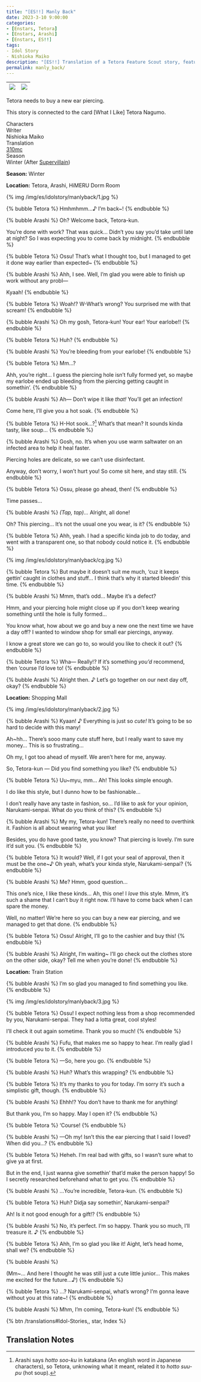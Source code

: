 ```yaml
---
title: "[ES!!] Manly Back"
date: 2023-3-10 9:00:00
categories:
- [Enstars, Tetora]
- [Enstars, Arashi]
- [Enstars, ES!!]
tags:
- Idol Story
- Nishioka Maiko
description: "[ES!!] Translation of a Tetora Feature Scout story, featuring Arashi. Tetora needs to buy a new ear piercing."
permalink: manly_back/
---
```

![](/img/es/idolstory/manlyback/c1.jpg)|![](/img/es/idolstory/manlyback/c2.jpg)
:-:|:-:

Tetora needs to buy a new ear piercing.

This story is connected to the card [What I Like] Tetora Nagumo.

<div class="three-wrapper" style="--storyColor:#965e7d;--storyColor-rgb:150,94,125;--storyColor-h:326.8;--storyColor-s: 23%;--storyColor-l:47.8%;">
    <div class="info-area">
        <div class="info">
            <div class="info-item characters">
                <div class="label">
                    Characters
                </div>
                <div class="value">
								<a href="/categories/Enstars/Tetora" character="Tetora"></a>
								<a href="/categories/Enstars/Arashi" character="Arashi"></a>
                </div>
            </div>
            <div class="info-item one">
                <div class="label">
                    Writer
                </div>
                <div class="value">
                    Nishioka Maiko
                </div>
            </div>
            <div class="info-item two">
                <div class="label">
                    Translation
                </div>
                <div class="value">
                    <a href="/about">310mc</a>
                </div>
            </div>
            <div class="info-item three">
                <div class="label">
                   Season
                </div>
                <div class="value">
                    Winter (After <a href="/supervillain">Supervillain</a>)
                </div>
            </div>
        </div>
    </div>
</div>

<!-- more -->

<div class="msr-season winter">
    <p><span><b>Season:</b> Winter</span></p>
</div>

<div class="msr-location">
    <p><span><b>Location:</b> Tetora, Arashi, HiMERU Dorm Room</span></p>
</div>

{% img /img/es/idolstory/manlyback/1.jpg %}

{% bubble Tetora %}
Hmhmhmm…♪ I’m back~!
{% endbubble %}

{% bubble Arashi %}
Oh? Welcome back, Tetora-kun.

You’re done with work? That was quick… Didn’t you say you’d take until late at night? So I was expecting you to come back by midnight.
{% endbubble %}

{% bubble Tetora %}
Ossu! That’s what I thought too, but I managed to get it done way earlier than expected~
{% endbubble %}

{% bubble Arashi %}
Ahh, I see. Well, I’m glad you were able to finish up work without any probl—

Kyaah!
{% endbubble %}

{% bubble Tetora %}
Woah!? W-What’s wrong? You surprised me with that scream!
{% endbubble %}

{% bubble Arashi %}
Oh my gosh, Tetora-kun! Your ear! Your earlobe!!
{% endbubble %}

{% bubble Tetora %}
Huh?
{% endbubble %}

{% bubble Arashi %}
You’re bleeding from your earlobe!
{% endbubble %}

{% bubble Tetora %}
Mm…?

Ahh, you’re right… I guess the piercing hole isn’t fully formed yet, so maybe my earlobe ended up bleeding from the piercing getting caught in somethin’.
{% endbubble %}

{% bubble Arashi %}
Ah— Don’t wipe it like *that!* You’ll get an infection!

Come here, I’ll give you a hot soak.
{% endbubble %}

{% bubble Tetora %}
H-Hot sook…?[^1] What’s that mean? It sounds kinda tasty, like soup…
{% endbubble %}

{% bubble Arashi %}
Gosh, no. It’s when you use warm saltwater on an infected area to help it heal faster.

Piercing holes are delicate, so we can’t use disinfectant.

Anyway, don’t worry, I won’t hurt you! So come sit here, and stay still.
{% endbubble %}

{% bubble Tetora %}
Ossu, please go ahead, then!
{% endbubble %}

<div class="msr-narration">
    <p>Time passes…</p>
</div>

{% bubble Arashi %}
<em><th>(Tap, tap)</th></em>… Alright, all done!

Oh? This piercing… It’s not the usual one you wear, is it?
{% endbubble %}

{% bubble Tetora %}
Ahh, yeah. I had a specific kinda job to do today, and went with a transparent one, so that nobody could notice it.
{% endbubble %}

{% img /img/es/idolstory/manlyback/cg.jpg %}

{% bubble Tetora %}
But maybe it doesn’t suit me much, ‘cuz it keeps gettin’ caught in clothes and stuff… I think that’s why it started bleedin’ this time.
{% endbubble %}

{% bubble Arashi %}
Mmm, that’s odd… Maybe it’s a defect?

Hmm, and your piercing hole might close up if you don’t keep wearing something until the hole is fully formed…

You know what, how about we go and buy a new one the next time we have a day off? I wanted to window shop for small ear piercings, anyway.

I know a great store we can go to, so would you like to check it out?
{% endbubble %}

{% bubble Tetora %}
Wha— Really!? If it’s something *you’d* recommend, then ‘course I’d love to!
{% endbubble %}

{% bubble Arashi %}
Alright then. ♪ Let’s go together on our next day off, okay?
{% endbubble %}

<div class="msr-location">
    <p><span><b>Location:</b> Shopping Mall</span></p>
</div>

{% img /img/es/idolstory/manlyback/2.jpg %}

{% bubble Arashi %}
Kyaan! ♪ Everything is just so *cute!* It’s going to be so hard to decide with this many!

Ah~hh… There’s sooo many cute stuff here, but I really want to save my money… This is so frustrating…

Oh my, I got too ahead of myself. We aren’t here for me, anyway.

So, Tetora-kun — Did you find something you like?
{% endbubble %}

{% bubble Tetora %}
Uu~myu, mm… Ah! This looks simple enough.

I do like this style, but I dunno how to be fashionable…

I don’t really have any taste in fashion, so… I’d like to ask for your opinion, Narukami-senpai. What do you think of this?
{% endbubble %}

{% bubble Arashi %}
My my, Tetora-kun! There’s really no need to overthink it. Fashion is all about wearing what you like!

Besides, you do have good taste, you know? That piercing is lovely. I’m sure it’d suit you.
{% endbubble %}

{% bubble Tetora %}
It would? Well, if I got your seal of approval, then it must be the one~♪ Oh yeah, what’s your kinda style, Narukami-senpai?
{% endbubble %}

{% bubble Arashi %}
Me? Hmm, good question…

This one’s nice, I like these kinds… Ah, this one! I *love* this style. Mmm, it’s such a shame that I can’t buy it right now. I’ll have to come back when I can spare the money.

Well, no matter! We’re here so you can buy a new ear piercing, and we managed to get that done.
{% endbubble %}

{% bubble Tetora %}
Ossu! Alright, I’ll go to the cashier and buy this!
{% endbubble %}

{% bubble Arashi %}
Alright, I’m waiting~ I’ll go check out the clothes store on the other side, okay? Tell me when you’re done!
{% endbubble %}

<div class="msr-location">
    <p><span><b>Location:</b> Train Station</span></p>
</div>

{% bubble Arashi %}
I’m so glad you managed to find something you like.
{% endbubble %}

{% img /img/es/idolstory/manlyback/3.jpg %}

{% bubble Tetora %}
Ossu! I expect nothing less from a shop recommended by you, Narukami-senpai. They had a lotta great, cool styles!

I’ll check it out again sometime. Thank you so much!
{% endbubble %}

{% bubble Arashi %}
Fufu, that makes me so happy to hear. I’m really glad I introduced you to it.
{% endbubble %}

{% bubble Tetora %}
—So, here you go.
{% endbubble %}

{% bubble Arashi %}
Huh? What’s this wrapping?
{% endbubble %}

{% bubble Tetora %}
It’s my thanks to you for today. I’m sorry it’s such a simplistic gift, though.
{% endbubble %}

{% bubble Arashi %}
Ehhh!? You don’t have to thank me for anything!

But thank you, I’m so happy. May I open it?
{% endbubble %}

{% bubble Tetora %}
‘Course!
{% endbubble %}

{% bubble Arashi %}
—Oh my! Isn’t this the ear piercing that I said I loved? When did you…?
{% endbubble %}

{% bubble Tetora %}
Heheh. I’m real bad with gifts, so I wasn’t sure what to give ya at first.

But in the end, I just wanna give somethin’ that’d make the person happy! So I secretly researched beforehand what to get you.
{% endbubble %}

{% bubble Arashi %}
…You’re incredible, Tetora-kun.
{% endbubble %}

{% bubble Tetora %}
Huh? Didja say somethin’, Narukami-senpai?

Ah! Is it not good enough for a gift!?
{% endbubble %}

{% bubble Arashi %}
No, it’s perfect. I’m so happy. Thank you so much, I’ll treasure it. ♪
{% endbubble %}

{% bubble Tetora %}
Ahh, I’m so glad you like it! Aight, let’s head home, shall we?
{% endbubble %}

{% bubble Arashi %}
<th>(Mm~… And here I thought he was still just a cute little junior… This makes me excited for the future…♪)</th>
{% endbubble %}

{% bubble Tetora %}
…? Narukami-senpai, what’s wrong? I’m gonna leave without you at this rate~!
{% endbubble %}

{% bubble Arashi %}
Mhm, I’m coming, Tetora-kun!
{% endbubble %}

<div toc>{% btn /translations#Idol-Stories,, star, Index %}</div>

## Translation Notes
[^1]: Arashi says *hotto soo-ku* in katakana (An english word in Japanese characters), so Tetora, unknowing what it meant, related it to *hotto suu-pu* (hot soup).
